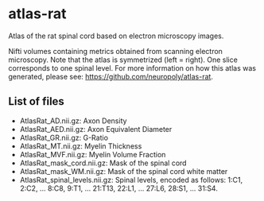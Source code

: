# atlas-rat
Atlas of the rat spinal cord based on electron microscopy images.

Nifti volumes containing metrics obtained from scanning electron microscopy. Note that the atlas is symmetrized (left = right). One slice corresponds to one spinal level. For more information on how this atlas was generated, please see: https://github.com/neuropoly/atlas-rat.


List of files
-------------
- AtlasRat_AD.nii.gz: Axon Density
- AtlasRat_AED.nii.gz: Axon Equivalent Diameter
- AtlasRat_GR.nii.gz: G-Ratio
- AtlasRat_MT.nii.gz: Myelin Thickness
- AtlasRat_MVF.nii.gz: Myelin Volume Fraction
- AtlasRat_mask_cord.nii.gz: Mask of the spinal cord
- AtlasRat_mask_WM.nii.gz: Mask of the spinal cord white matter
- AtlasRat_spinal_levels.nii.gz: Spinal levels, encoded as follows: 1:C1, 2:C2, ... 8:C8, 9:T1, ... 21:T13, 22:L1, ... 27:L6, 28:S1, ... 31:S4.
